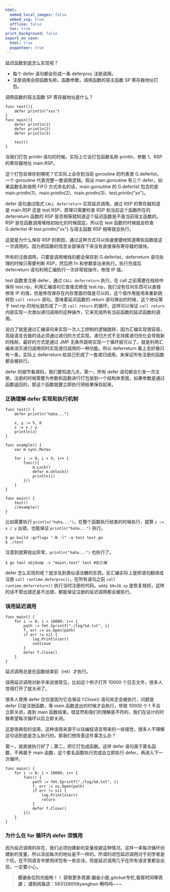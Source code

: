 ```yaml
---
html:
  embed_local_images: false
  embed_svg: true
  offline: false
  toc: true
print_background: false
export_on_save:
  html: true
  puppeteer: true
---
```

延迟函数到底怎么实现呢？

  * 每个 defer 语句都会形成一条 deferproc 注册调用。
  * 注册调用会把函数名称，函数参数，调用函数的宿主函数 SP 寄存器地址打包。

调用函数的宿主函数 SP 寄存器地址是什么？

    
    
    func test(){
        defer println("xxx")
    }
    func main(){
        defer println(1)
        defer println(2)
        defer println(3)
    
        test()
    }
    

当我们打包 println 语句的时候，实际上它会打包函数名称 println、参数 1、RSP 的寄存器地址 main.RSP。

这个打包会保存到哪呢？它实际上会存到当前 goroutine 的列表里 G.deferlist。一个 goroutine 代表完整一套调用逻辑。假设
main.goroutine 有三个 defer，如果函数名称按照 FIFO 方式命名的话，main.goroutine 的 G.deferlist
包含的是 main.println(1)、main.println(2)、main.println(3)、test.println("xx")。

defer 语句通过隐式 `CALL deferreturn` 实现延迟调用。通过 RSP 的寄存器知道是 main.RSP 还是
test.RSP，原理只需要检查 RSP 和当前这个函数所在的 deferreturn 函数的 RSP
是否相等就知道这个延迟函数是不是当前宿主函数的。RSP 是在函数调用堆栈初始化的时候固定。所以在 test 函数的时候就会检查 G.deferlist 中
test.println("xx") 与宿主函数 RSP 相等就会执行。

这就是为什么保存 RSP 的原因，通过这种方式可以快速便捷地知道哪些函数是这一次调用的。因为把函数的信息全部保存下来没有直接保存寄存器的值快。

所有的注册调用，只要是调用堆栈的都会保存到 G.deferlist，deferreturn 语句处理的时候只需要判断 RSP，然后把 fn
和参数拿出来执行。执行完成后 deferreturn 语句利用汇编执行一次非常规操作，修改 IP 值。

test 函数里注册 defer，通过 `CALL deferreturn` 执行。在 call 之前需要在栈帧中保存
test.rip，利用汇编语句它直接去修改 test.rip，我们没有任何东西可以直接修改 IP
的值，但是修改保存在内存里面的值是可以的，这个值作用是用来重新跳转到 `call return` 语句。意味着延迟函数的 return
语句弹出的时候，这个地址等于 test.rip 的地址就形成了一次 `call return` 的循环。这样可以保证 `call return`
内部实现一次类似递归调用的这种操作，它来完成所有当前函数的延迟函数的调用。

说白了就是通过汇编语句来实现一次人工控制的逻辑跳转，因为汇编实现很容易，高级语言去做的话必须通过递归的方式实现。递归方式不支持尾递归优化会导致新的栈帧，最好的方式是通过
JMP 无条件跳转实现一个循环就可以了。就是利用汇编来消灭递归调用同时实现递归调用的一种功能。所以 deferreturn 看上去好像只有一条，实际上
deferreturn 给自己形成了一套递归调用，来保证所有注册的函数都会被执行。

defer 的细节看源码，我们要知道几点，第一，所有 defer
语句都会引发一次注册，注册的时候需要为参数和函数进行打包放到一个结构体里面，如果参数是通过函数返回的，那这个函数就要立即执行把结果保存起来。

### 正确理解 defer 实现和执行机制

    
    
    func test() {
        defer println("haha...")
    
        x, y := 5, 0
        z := x / y
        println(z)
    }
    
    func example() {
        var m sync.Mutex
    
        for i := 0; i < 5; i++ {
            func(){
                m.Lock()
                defer m.Unlock()
                println(i)
            }()
        }
    }
    
    func main() {
        test()
        //example()
    }
    

比如需要执行 `println("haha...")`，在整个函数执行结束的时候执行，就算 `z := x / y` 出错，也能保证
`println("haha...")` 执行。

    
    
    $ go build -gcflags "-N -l" -o test test.go
    $ ./test
    

注意到就算抛出异常，`println("haha...")` 也执行了。

    
    
    $ go tool objdump -s "main\.test" test #反汇编
    

defer 怎么实现的呢？就涉及到类似语法糖的东西，反汇编实际上是把语句翻译成注册 `call runtime.deferproc()`，在所有语句之前
`call runtime.deferreturn()` 执行当时注册的代码。`addq $0x38,sp`
是恢复栈桢，这样的话不管出错还是不出错，都能保证注册的延迟调用都会被执行。

### 误用延迟调用

    
    
    func main() {
        for i := 0; i < 10000; i++ {
            path := fmt.Sprintf("./log/%d.txt", i)
            f, err := os.Open(path)
            if err != nil {
                log.Println(err)
                continue
            }
            defer f.Close()
        }
    }
    

延迟调用总是在函数结束前（ret）才执行。

误用延迟调用对新手来说很常见，比如这个例子打开 10000 个日志文件，很多人觉得打开了就关闭了。

很多人使用 defer 仅仅是因为它会保证 f.Close() 语句肯定会被执行，问题是 defer 只是注册函数，等 main
函数退出的时候才会执行，导致 10000 个 f 不会立即关闭，直到 main
函数结束。很显然和我们的理解是不符的，我们在设计的时候希望每次循环以后立即关闭。

这是很典型的误用，这种误用来源于以往编程语言带来的一些错觉，很多人不理解这句话到底是怎么执行的。那我们想改善这件事怎么办？

第一，就直接执行好了；第二，把它打包成函数。这样 defer 语句属于匿名函数，不再属于 main 函数，这个匿名函数执行完成会立即执行
defer，再进入下一次循环。

    
    
    func main() {
        for i := 0; i < 10000; i++ {
            func() {
                path := fmt.Sprintf("./log/%d.txt", i)
                f, err := os.Open(path)
                if err != nil {
                    log.Println(err)
                    return
                }
                defer f.Close()
            }()
        }
    }
    

### 为什么在 for 循环内 defer 须慎用

因为延迟调用的存在，我们必须创建新的变量规避这种情况。这样一来每次循环创建新的变量，所以添加每次的地址是不一样的。所谓的闭包延迟调用对于初学者是个坑，在不同语言中使用闭包有一些忌讳，但是延迟调用几乎在所有语言里都会出现，一定要小心。

> **感谢各位的光临哟！！**
> **获取更多资源:掘金小册,gitchat专栏,极客时间等资源；**
> **请到闲鱼店：583128058yanghon**
> **啊呜呜~~~**